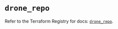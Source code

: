 # `drone_repo`

Refer to the Terraform Registry for docs: [`drone_repo`](https://registry.terraform.io/providers/lucretius/drone/0.2.5/docs/resources/repo).
